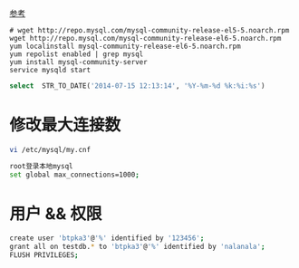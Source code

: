 [参考](http://dev.mysql.com/doc/mysql-repo-excerpt/5.6/en/linux-installation-yum-repo.html)


```
# wget http://repo.mysql.com/mysql-community-release-el5-5.noarch.rpm
wget http://repo.mysql.com/mysql-community-release-el6-5.noarch.rpm
yum localinstall mysql-community-release-el6-5.noarch.rpm
yum repolist enabled | grep mysql
yum install mysql-community-server
service mysqld start
```


```sql
select  STR_TO_DATE('2014-07-15 12:13:14', '%Y-%m-%d %k:%i:%s')
```

# 修改最大连接数

```sh
vi /etc/mysql/my.cnf

root登录本地mysql
set global max_connections=1000;
```

# 用户 && 权限

```sh
create user 'btpka3'@'%' identified by '123456';
grant all on testdb.* to 'btpka3'@'%' identified by 'nalanala';
FLUSH PRIVILEGES;

```


